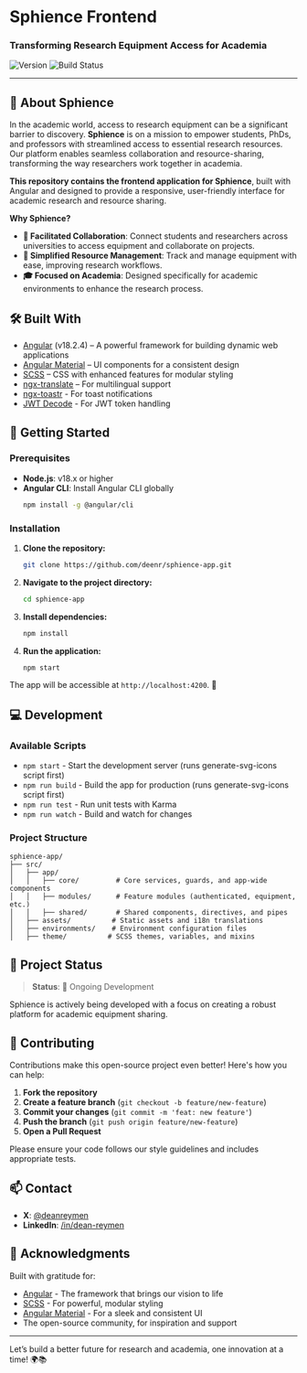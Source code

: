 # Sphience Frontend

### Transforming Research Equipment Access for Academia

![Version](https://img.shields.io/github/package-json/v/deenr/sphience-app)
![Build Status](https://img.shields.io/github/actions/workflow/status/deenr/sphience-app/ci.yml?branch=main)

---

## 🚀 About Sphience

In the academic world, access to research equipment can be a significant barrier to discovery. **Sphience** is on a mission to empower students, PhDs, and professors with streamlined access to essential research resources. Our platform enables seamless collaboration and resource-sharing, transforming the way researchers work together in academia.

**This repository contains the frontend application for Sphience**, built with Angular and designed to provide a responsive, user-friendly interface for academic research and resource sharing.

**Why Sphience?**

- **🤝 Facilitated Collaboration**: Connect students and researchers across universities to access equipment and collaborate on projects.
- **🔧 Simplified Resource Management**: Track and manage equipment with ease, improving research workflows.
- **🎓 Focused on Academia**: Designed specifically for academic environments to enhance the research process.

## 🛠️ Built With

- [Angular](https://angular.io) (v18.2.4) – A powerful framework for building dynamic web applications
- [Angular Material](https://material.angular.io) – UI components for a consistent design
- [SCSS](https://sass-lang.com/) – CSS with enhanced features for modular styling
- [ngx-translate](https://github.com/ngx-translate/core) – For multilingual support
- [ngx-toastr](https://www.npmjs.com/package/ngx-toastr) - For toast notifications
- [JWT Decode](https://www.npmjs.com/package/jwt-decode) - For JWT token handling

## 🚦 Getting Started

### Prerequisites

- **Node.js**: v18.x or higher
- **Angular CLI**: Install Angular CLI globally
  ```bash
  npm install -g @angular/cli
  ```

### Installation

1. **Clone the repository:**
   ```bash
   git clone https://github.com/deenr/sphience-app.git
   ```
2. **Navigate to the project directory:**
   ```bash
   cd sphience-app
   ```
3. **Install dependencies:**
   ```bash
   npm install
   ```
4. **Run the application:**
   ```bash
   npm start
   ```

The app will be accessible at `http://localhost:4200`. 🎉

## 💻 Development

### Available Scripts

- `npm start` - Start the development server (runs generate-svg-icons script first)
- `npm run build` - Build the app for production (runs generate-svg-icons script first)
- `npm run test` - Run unit tests with Karma
- `npm run watch` - Build and watch for changes

### Project Structure

```plaintext
sphience-app/
├── src/
│   ├── app/
│   │   ├── core/         # Core services, guards, and app-wide components
│   │   ├── modules/      # Feature modules (authenticated, equipment, etc.)
│   │   ├── shared/       # Shared components, directives, and pipes
│   ├── assets/          # Static assets and i18n translations
│   ├── environments/    # Environment configuration files
│   ├── theme/          # SCSS themes, variables, and mixins
```

## 📅 Project Status

> **Status**: 🚧 Ongoing Development

Sphience is actively being developed with a focus on creating a robust platform for academic equipment sharing.

## 🤝 Contributing

Contributions make this open-source project even better! Here's how you can help:

1. **Fork the repository**
2. **Create a feature branch** (`git checkout -b feature/new-feature`)
3. **Commit your changes** (`git commit -m 'feat: new feature'`)
4. **Push the branch** (`git push origin feature/new-feature`)
5. **Open a Pull Request**

Please ensure your code follows our style guidelines and includes appropriate tests.

## 📫 Contact

- **X**: [@deanreymen](https://x.com/deanreymen)
- **LinkedIn**: [/in/dean-reymen](https://linkedin.com/in/dean-reymen)

## 🙏 Acknowledgments

Built with gratitude for:

- [Angular](https://angular.io) - The framework that brings our vision to life
- [SCSS](https://sass-lang.com/) - For powerful, modular styling
- [Angular Material](https://material.angular.io) - For a sleek and consistent UI
- The open-source community, for inspiration and support

---

Let’s build a better future for research and academia, one innovation at a time! 🌍📚
